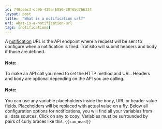 ```yaml
---
id: 748ceac3-cc9b-439a-b856-30f65d766334
layout: post
title:  "What is a notification url?"
uri: what-is-a-notification-url
tags: [notifications]
---
```


A [notification](f7277d70-7b35-489b-b378-009a690e0a3f) URL is the API endpoint where a request will be sent to configure when a notification is fired. Trafikito will submit headers and body if those are defined.

<!-- more -->

#### Note:

To make an API call you need to set the HTTP method and URL. Headers and body are optional depending on the API you are calling.

#### Note:

You can use any variable placeholders inside the body, URL or header value fields. Placeholders will be replaced with actual value on a fly. Below all configuration options for notifications, you will find all your variables from all data sources. Click on any to copy. Variables must be surrounded by pairs of curly braces like this: `{{ram_used}}`